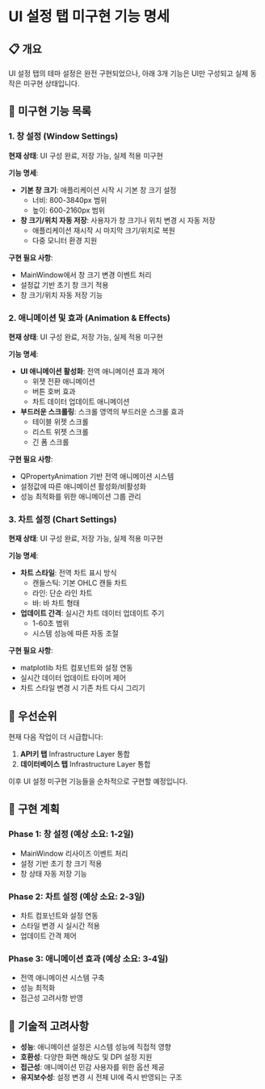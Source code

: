 # UI 설정 탭 미구현 기능 명세

## 📋 개요
UI 설정 탭의 테마 설정은 완전 구현되었으나, 아래 3개 기능은 UI만 구성되고 실제 동작은 미구현 상태입니다.

## 🚧 미구현 기능 목록

### 1. 창 설정 (Window Settings)
**현재 상태**: UI 구성 완료, 저장 가능, 실제 적용 미구현

**기능 명세**:
- **기본 창 크기**: 애플리케이션 시작 시 기본 창 크기 설정
  - 너비: 800-3840px 범위
  - 높이: 600-2160px 범위
- **창 크기/위치 자동 저장**: 사용자가 창 크기나 위치 변경 시 자동 저장
  - 애플리케이션 재시작 시 마지막 크기/위치로 복원
  - 다중 모니터 환경 지원

**구현 필요 사항**:
- MainWindow에서 창 크기 변경 이벤트 처리
- 설정값 기반 초기 창 크기 적용
- 창 크기/위치 자동 저장 기능

### 2. 애니메이션 및 효과 (Animation & Effects)
**현재 상태**: UI 구성 완료, 저장 가능, 실제 적용 미구현

**기능 명세**:
- **UI 애니메이션 활성화**: 전역 애니메이션 효과 제어
  - 위젯 전환 애니메이션
  - 버튼 호버 효과
  - 차트 데이터 업데이트 애니메이션
- **부드러운 스크롤링**: 스크롤 영역의 부드러운 스크롤 효과
  - 테이블 위젯 스크롤
  - 리스트 위젯 스크롤
  - 긴 폼 스크롤

**구현 필요 사항**:
- QPropertyAnimation 기반 전역 애니메이션 시스템
- 설정값에 따른 애니메이션 활성화/비활성화
- 성능 최적화를 위한 애니메이션 그룹 관리

### 3. 차트 설정 (Chart Settings)
**현재 상태**: UI 구성 완료, 저장 가능, 실제 적용 미구현

**기능 명세**:
- **차트 스타일**: 전역 차트 표시 방식
  - 캔들스틱: 기본 OHLC 캔들 차트
  - 라인: 단순 라인 차트
  - 바: 바 차트 형태
- **업데이트 간격**: 실시간 차트 데이터 업데이트 주기
  - 1-60초 범위
  - 시스템 성능에 따른 자동 조절

**구현 필요 사항**:
- matplotlib 차트 컴포넌트와 설정 연동
- 실시간 데이터 업데이트 타이머 제어
- 차트 스타일 변경 시 기존 차트 다시 그리기

## 🎯 우선순위

현재 다음 작업이 더 시급합니다:
1. **API키 탭** Infrastructure Layer 통합
2. **데이터베이스 탭** Infrastructure Layer 통합

이후 UI 설정 미구현 기능들을 순차적으로 구현할 예정입니다.

## 📅 구현 계획

### Phase 1: 창 설정 (예상 소요: 1-2일)
- MainWindow 리사이즈 이벤트 처리
- 설정 기반 초기 창 크기 적용
- 창 상태 자동 저장 기능

### Phase 2: 차트 설정 (예상 소요: 2-3일)
- 차트 컴포넌트와 설정 연동
- 스타일 변경 시 실시간 적용
- 업데이트 간격 제어

### Phase 3: 애니메이션 효과 (예상 소요: 3-4일)
- 전역 애니메이션 시스템 구축
- 성능 최적화
- 접근성 고려사항 반영

## 🔧 기술적 고려사항

- **성능**: 애니메이션 설정은 시스템 성능에 직접적 영향
- **호환성**: 다양한 화면 해상도 및 DPI 설정 지원
- **접근성**: 애니메이션 민감 사용자를 위한 옵션 제공
- **유지보수성**: 설정 변경 시 전체 UI에 즉시 반영되는 구조
